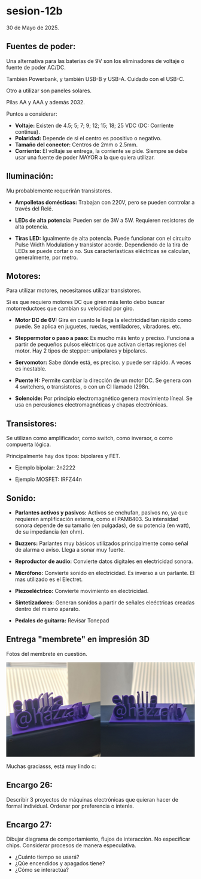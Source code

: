 # sesion-12b

30 de  Mayo de 2025.

## Fuentes de poder:

Una alternativa para las baterías de 9V son los eliminadores de voltaje o fuente de poder AC/DC.

También Powerbank, y también USB-B y USB-A. Cuidado con el USB-C.

Otro a utilizar son paneles solares.

Pilas AA y AAA y además 2032.

Puntos a considerar:

 - **Voltaje:** Existen de 4.5; 5; 7; 9; 12; 15; 18; 25 VDC (DC: Corriente continua).
 - **Polaridad:** Depende de si el centro es poositivo o negativo.
 - **Tamaño del conector:** Centros de 2mm o 2.5mm.
 - **Corriente:** El voltaje se entrega, la corriente se pide. Siempre se debe usar una fuente de poder MAYOR a la que quiera utilizar.

## Iluminación:

Mu probablemente requerirán transistores.

 - **Ampolletas domésticas:** Trabajan con 220V, pero se pueden controlar a través del Relé.

 - **LEDs de alta potencia:** Pueden ser de 3W a 5W. Requieren resistores de alta potencia.

 - **Tiras LED:** Igualmente de alta potencia. Puede funcionar con el circuito Pulse Width Modulation y transistor acorde. Dependiendo de la tira de LEDs se puede cortar o no. Sus caracteríasticas eléctricas se calculan, generalmente, por metro.

## Motores:

Para utilizar motores, necesitamos utilizar transistores.

Si es que requiero motores DC que giren más lento debo buscar motorreductoes que cambian su velocidad por giro. 

 - **Motor DC de 6V:** Gira en cuanto le llega la electricidad tan rápido como puede. Se aplica en juguetes, ruedas, ventiladores, vibradores. etc.

 - **Steppermotor o paso a paso:** Es mucho más lento y preciso. Funciona a partir de pequeños pulsos eléctricos que activan ciertas regiones del motor. Hay 2 tipos de stepper: unipolares y bipolares.

 - **Servomotor:** Sabe dónde está, es preciso. y puede ser rápido. A veces es inestable.

 - **Puente H:** Permite cambiar la dirección de un motor DC. Se genera con 4 switchers, o transistores, o con un CI llamado I298n.

 - **Solenoide:** Por principio electromagnético genera movimiento líneal. Se usa en percusiones electromagnéticas y chapas electrónicas.

## Transistores:

Se utilizan como amplificador, como switch, como inversor, o como compuerta lógica.

Principalmente hay dos tipos: bipolares y FET.

 - Ejemplo bipolar: 2n2222

 - Ejemplo MOSFET: IRFZ44n

## Sonido:

- **Parlantes activos y pasivos:** Activos se enchufan, pasivos no, ya que requieren amplificación externa, como el PAM8403. Su intensidad sonora depende de su tamaño (en pulgadas), de su potencia (en watt), de su impedancia (en ohm).

- **Buzzers:** Parlantes muy básicos utilizados principalmente como señal de alarma o aviso. Llega a sonar muy fuerte.

- **Reproductor de audio:** Convierte datos digitales en electricidad sonora.

- **Micrófono:** Convierte sonido en electricidad. Es inverso a un parlante. El mas utilizado es el Electret.

- **Piezoeléctrico:** Convierte movimiento en electricidad.

- **Sintetizadores:** Generan sonidos a partir de señales eleéctricas creadas dentro del mismo aparato.

- **Pedales de guitarra:** Revisar Tonepad

## Entrega "membrete" en impresión 3D

Fotos del membrete en cuestión.

![Foto membrete en impresión 3D](./archivos/membrete_emi.png)

Muchas graciasss, está muy lindo c:

## Encargo 26:

Describir 3 proyectos de máquinas electrónicas que quieran hacer de formal individual. Ordenar por preferencia o interés. 

## Encargo 27:

Dibujar diagrama de comportamiento, flujos de interacción. No especificar chips. Considerar procesos de manera especulativa.

 -  ¿Cuánto tiempo se usará?
 -  ¿Qúe encendidos y apagados tiene?
 -  ¿Cómo se interactúa?
